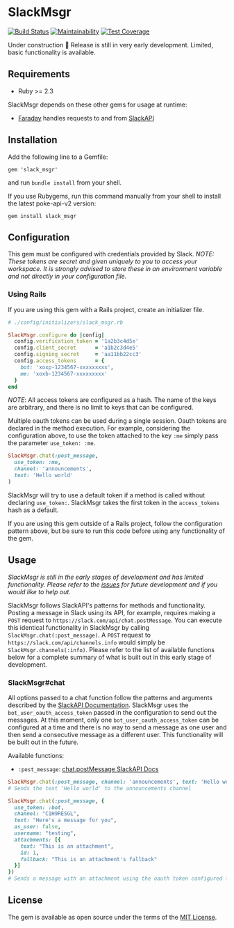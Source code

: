 # SlackMsgr

[![Build Status](https://semaphoreci.com/api/v1/rworkman1099/slack-msgr/branches/master/badge.svg)](https://semaphoreci.com/rworkman1099/slack-msgr)
[![Maintainability](https://api.codeclimate.com/v1/badges/b0b292347eea43d4c414/maintainability)](https://codeclimate.com/github/rdavid1099/slack-msgr/maintainability)
[![Test Coverage](https://api.codeclimate.com/v1/badges/b0b292347eea43d4c414/test_coverage)](https://codeclimate.com/github/rdavid1099/slack-msgr/test_coverage)

Under construction 🚧 Release is still in very early development. Limited, basic functionality is available.

## Requirements
* Ruby >= 2.3

SlackMsgr depends on these other gems for usage at runtime:
* [Faraday](https://github.com/lostisland/faraday) handles requests to and from [SlackAPI](https://api.slack.com/)

## Installation
Add the following line to a Gemfile:

    gem 'slack_msgr'

and run `bundle install` from your shell.

If you use Rubygems, run this command manually from your shell to install the latest poke-api-v2 version:

    gem install slack_msgr

## Configuration
This gem must be configured with credentials provided by Slack. _NOTE: These tokens are secret and given uniquely to you to access your workspace. It is strongly advised to store these in an environment variable and not directly in your configuration file._

### Using Rails
If you are using this gem with a Rails project, create an initializer file.

```ruby
# ./config/initializers/slack_msgr.rb

SlackMsgr.configure do |config|
  config.verification_token = '1a2b3c4d5e'
  config.client_secret      = 'a1b2c3d4e5'
  config.signing_secret     = 'aa11bb22cc3'
  config.access_tokens      = {
    bot: 'xoxp-1234567-xxxxxxxxx',
    me: 'xoxb-1234567-xxxxxxxxx'
  }
end
```

_NOTE_: All access tokens are configured as a hash. The name of the keys are arbitrary, and there is no limit to keys that can be configured.

Multiple oauth tokens can be used during a single session. Oauth tokens are declared in the method execution. For example, considering the configuration above, to use the token attached to the key `:me` simply pass the parameter `use_token: :me`.

```ruby
SlackMsgr.chat(:post_message,
  use_token: :me,
  channel: 'announcements',
  text: 'Hello world'
)
```

SlackMsgr will try to use a default token if a method is called without declaring `use_token:`. SlackMsgr takes the first token in the `access_tokens` hash as a default.

If you are using this gem outside of a Rails project, follow the configuration pattern above, but be sure to run this code before using any functionality of the gem.

## Usage
_SlackMsgr is still in the early stages of development and has limited functionality. Please refer to the [issues](https://github.com/rdavid1099/slack-msgr/issues) for future development and if you would like to help out._

SlackMsgr follows SlackAPI's patterns for methods and functionality. Posting a message in Slack using its API, for example, requires making a `POST` request to `https://slack.com/api/chat.postMessage`. You can execute this identical functionality in SlackMsgr by calling `SlackMsgr.chat(:post_message)`. A `POST` request to `https://slack.com/api/channels.info` would simply be `SlackMsgr.channels(:info)`. Please refer to the list of available functions below for a complete summary of what is built out in this early stage of development.

### SlackMsgr#chat
All options passed to a chat function follow the patterns and arguments described by the [SlackAPI Documentation](https://api.slack.com/methods). SlackMsgr uses the `bot_user_oauth_access_token` passed in the configuration to send out the messages. At this moment, only one `bot_user_oauth_access_token` can be configured at a time and there is no way to send a message as one user and then send a consecutive message as a different user. This functionality will be built out in the future.

Available functions:
- `:post_message`: [chat.postMessage SlackAPI Docs](https://api.slack.com/methods/chat.postMessage)

```ruby
SlackMsgr.chat(:post_message, channel: 'announcements', text: 'Hello world')
# Sends the text 'Hello world' to the announcements channel

SlackMsgr.chat(:post_message, {
  use_token: :bot,
  channel: "C1H9RESGL",
  text: "Here's a message for you",
  as_user: false,
  username: "testing",
  attachments: [{
    text: "This is an attachment",
    id: 1,
    fallback: "This is an attachment's fallback"
  }]
})
# Sends a message with an attachment using the oauth token configured for :bot as a user with the username 'testing'
```

## License

The gem is available as open source under the terms of the [MIT License](http://opensource.org/licenses/MIT).
